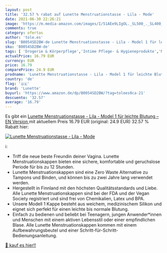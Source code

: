 ```yaml
---
layout: post
title: '32.57 % rabat auf Lunette Menstruationstasse - Lila - Mode'
date: 2021-06-30 22:26:21
image: 'https://m.media-amazon.com/images/I/51AEe9LIgOL._SL500_._SL400_.jpg'
comments: true
category: ofertas
author: 'tole.es'
slug: 'B0054SD2BW-de Lunette Menstruationstasse - Lila - Model 1 für leichte...'
sku: 'B0054SD2BW-de'
tags: [ 'Drogerie & Körperpflege','Intime Pflege- & Hygieneprodukte','Menstruationstassen','lunette', ]
actualPrice: 16.79 EUR
currency: EUR
price: 16.79
comparePrice: 24.9 EUR
prodname: 'Lunette Menstruationstasse - Lila - Model 1 für leichte Blutung –  EN Version '
country: 'de'
flag: '🇩🇪'
brand: 'Lunette'
buyurl: 'https://www.amazon.de/dp/B0054SD2BW/?tag=tolees0ca-21'
descuento: '32.57'
average: '16.79'
---
```


Es gibt ein [Lunette Menstruationstasse - Lila - Model 1 für leichte Blutung –  EN Version ](https://www.amazon.de/dp/B0054SD2BW/?tag=tolees0ca-21) mit aktuellem Preis 16.79 EUR (original: 24.9 EUR) 32.57 % Rabatt hier:

[![Lunette Menstruationstasse - Lila - Mode](https://m.media-amazon.com/images/I/51AEe9LIgOL._SL500_._SL400_.jpg)](https://www.amazon.de/dp/B0054SD2BW/?tag=tolees0ca-21)

ℹ️:

- Triff die neue beste Freundin deiner Vagina. Lunette Menstruationskappen bieten eine sichere, komfortable und geruchslose Periode für bis zu 12 Stunden.
- Lunette Menstruationskappen sind eine Zero Waste Alternative zu Tampons und Binden, und können bis zu zwei Jahre lang verwendet werden.
- Hergestellt in Finnland mit den höchsten Qualitätsstandards und Liebe. Alle Lunette Menstruationskappen sind bei der FDA und der Vegan Society registriert und sind frei von Chemikalien, Latex und BPA.
- Unsere Modell 1 Kappe besteht aus weichem, medizinischem Silikon und eignet sich perfekt für einen leichte bis normale Blutung.
- Einfach zu bedienen und beliebt bei Teenagern, jungen Anwender*innen und Menschen mit einem aktiven Lebensstil oder einer empfindlichen Blase. Alle Lunette Menstruationskappen kommen mit einem Aufbewahrungsbeutel und einer Schritt-für-Schritt-Bedienungsanleitung.

[🛒 kauf es hier!!](https://www.amazon.de/dp/B0054SD2BW/?tag=tolees0ca-21)
